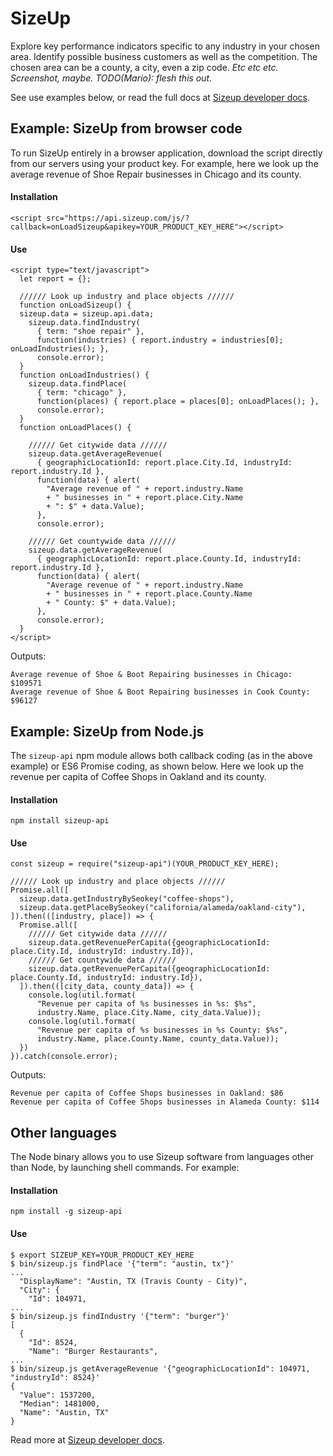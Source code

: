 # SizeUp

Explore key performance indicators specific to any industry in your chosen area. Identify possible business customers as well as the competition. The chosen area can be a county, a city, even a zip code.  _Etc etc etc. Screenshot, maybe. TODO(Mario): flesh this out._

See use examples below, or read the full docs at [Sizeup developer docs].

## Example: SizeUp from browser code

To run SizeUp entirely in a browser application, download the script directly from our servers using your product key. For example, here we look up the average revenue of Shoe Repair businesses in Chicago and its county.

#### Installation

    <script src="https://api.sizeup.com/js/?callback=onLoadSizeup&apikey=YOUR_PRODUCT_KEY_HERE"></script>
    
#### Use

    <script type="text/javascript">
      let report = {};
      
      ////// Look up industry and place objects //////
      function onLoadSizeup() {
      sizeup.data = sizeup.api.data;
        sizeup.data.findIndustry(
          { term: "shoe repair" },
          function(industries) { report.industry = industries[0]; onLoadIndustries(); },
          console.error);
      }
      function onLoadIndustries() {
        sizeup.data.findPlace(
          { term: "chicago" },
          function(places) { report.place = places[0]; onLoadPlaces(); },
          console.error);
      }
      function onLoadPlaces() {
      
        ////// Get citywide data //////
        sizeup.data.getAverageRevenue(
          { geographicLocationId: report.place.City.Id, industryId: report.industry.Id },
          function(data) { alert(
            "Average revenue of " + report.industry.Name
            + " businesses in " + report.place.City.Name
            + ": $" + data.Value);
          },
          console.error);
          
        ////// Get countywide data //////
        sizeup.data.getAverageRevenue(
          { geographicLocationId: report.place.County.Id, industryId: report.industry.Id },
          function(data) { alert(
            "Average revenue of " + report.industry.Name
            + " businesses in " + report.place.County.Name
            + " County: $" + data.Value);
          },
          console.error);
      }
    </script>

Outputs:

    Average revenue of Shoe & Boot Repairing businesses in Chicago: $109571
    Average revenue of Shoe & Boot Repairing businesses in Cook County: $96127
    
## Example: SizeUp from Node.js

The `sizeup-api` npm module allows both callback coding (as in the above example) or ES6 Promise coding, as shown below. Here we look up the revenue per capita of Coffee Shops in Oakland and its county.

#### Installation

    npm install sizeup-api

#### Use

    const sizeup = require("sizeup-api")(YOUR_PRODUCT_KEY_HERE);
    
    ////// Look up industry and place objects //////
    Promise.all([
      sizeup.data.getIndustryBySeokey("coffee-shops"),
      sizeup.data.getPlaceBySeokey("california/alameda/oakland-city"),
    ]).then(([industry, place]) => {
      Promise.all([
        ////// Get citywide data //////
        sizeup.data.getRevenuePerCapita({geographicLocationId: place.City.Id, industryId: industry.Id}),
        ////// Get countywide data //////
        sizeup.data.getRevenuePerCapita({geographicLocationId: place.County.Id, industryId: industry.Id}),
      ]).then(([city_data, county_data]) => {
        console.log(util.format(
          "Revenue per capita of %s businesses in %s: $%s",
          industry.Name, place.City.Name, city_data.Value));
        console.log(util.format(
          "Revenue per capita of %s businesses in %s County: $%s",
          industry.Name, place.County.Name, county_data.Value));
      })
    }).catch(console.error);

Outputs:

    Revenue per capita of Coffee Shops businesses in Oakland: $86
    Revenue per capita of Coffee Shops businesses in Alameda County: $114
    
## Other languages

The Node binary allows you to use Sizeup software from languages other than Node, by launching shell commands. For example:

#### Installation

    npm install -g sizeup-api

#### Use

    $ export SIZEUP_KEY=YOUR_PRODUCT_KEY_HERE
    $ bin/sizeup.js findPlace '{"term": "austin, tx"}'
    ...
      "DisplayName": "Austin, TX (Travis County - City)",
      "City": {
        "Id": 104971,
    ...
    $ bin/sizeup.js findIndustry '{"term": "burger"}'
    [
      {
        "Id": 8524,
        "Name": "Burger Restaurants",
    ...
    $ bin/sizeup.js getAverageRevenue '{"geographicLocationId": 104971, "industryId": 8524}'
    {
      "Value": 1537200,
      "Median": 1481000,
      "Name": "Austin, TX"
    }

Read more at [Sizeup developer docs].
    
[Sizeup developer docs]: https://www.sizeup.com/developers/documentation 
